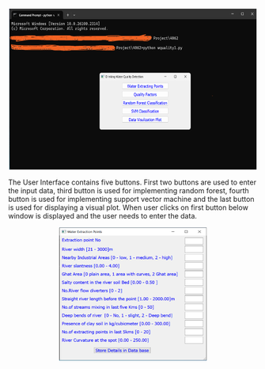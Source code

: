 <p align="center">
  <img src="User_Interface.png" width="500" height="325">
</p>

The User Interface contains five buttons. First two buttons are used to enter the input data, third button is used for implementing random forest, fourth button is used for implementing support vector machine and the last button is used for displaying a visual plot. When user clicks on first button below window is displayed and the user needs to enter the data. 
<p align="center">
  <img src="Water_Extraction_points.png" width="300" height="270">
</p>
